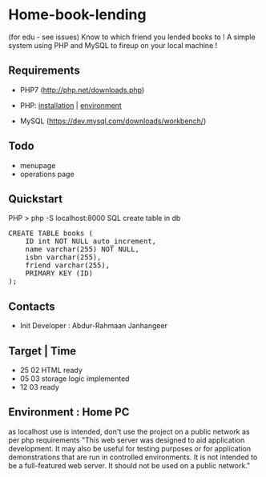 # Home-book-lending
(for edu - see issues) Know to which friend you lended books to ! A simple system using PHP and MySQL to fireup on your local machine !

## Requirements
- PHP7 (http://php.net/downloads.php) 
- PHP: [installation](https://abdurrahmaanjanhangeer.wordpress.com/2018/02/18/php7-download-and-installing-instructions/) |
 [environment](https://abdurrahmaanjanhangeer.wordpress.com/2018/02/16/simple-php-development/)

- MySQL (https://dev.mysql.com/downloads/workbench/)

## Todo
- menupage
- operations page

## Quickstart
PHP > php -S localhost:8000
SQL create table in db
<pre>
CREATE TABLE books (
    ID int NOT NULL auto_increment,
    name varchar(255) NOT NULL,
    isbn varchar(255),
    friend varchar(255),
    PRIMARY KEY (ID)
);
</pre>

## Contacts
- Init Developer : Abdur-Rahmaan Janhangeer

## Target | Time
- 25 02 HTML ready
- 05 03 storage logic implemented
- 12 03 ready

## Environment : Home PC
as localhost use is intended, don't use the project on a public network as per php requirements
"This web server was designed to aid application development. It may also be useful for testing purposes or for application demonstrations that are run in controlled environments. It is not intended to be a full-featured web server. It should not be used on a public network."


